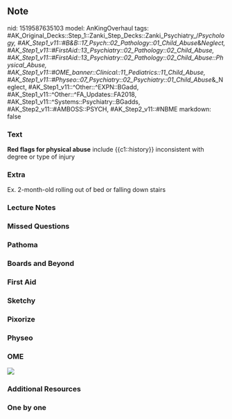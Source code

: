 ## Note
nid: 1519587635103
model: AnKingOverhaul
tags: #AK_Original_Decks::Step_1::Zanki_Step_Decks::Zanki_Psychiatry_/_Psychology, #AK_Step1_v11::#B&B::17_Psych::02_Pathology::01_Child_Abuse_&_Neglect, #AK_Step1_v11::#FirstAid::13_Psychiatry::02_Pathology::02_Child_Abuse, #AK_Step1_v11::#FirstAid::13_Psychiatry::02_Pathology::02_Child_Abuse::Physical_Abuse, #AK_Step1_v11::#OME_banner::Clinical::11_Pediatrics::11_Child_Abuse, #AK_Step1_v11::#Physeo::07_Psychiatry::02_Psychiatry::01_Child_Abuse_&_Neglect, #AK_Step1_v11::^Other::^EXPN::BGadd, #AK_Step1_v11::^Other::^FA_Updates::FA2018, #AK_Step1_v11::^Systems::Psychiatry::BGadds, #AK_Step2_v11::#AMBOSS::PSYCH, #AK_Step2_v11::#NBME
markdown: false

### Text
<b>Red flags for physical abuse</b> include {{c1::history}}
inconsistent with degree or type of injury

### Extra
Ex. 2-month-old rolling out of bed or falling down stairs

### Lecture Notes


### Missed Questions


### Pathoma


### Boards and Beyond


### First Aid


### Sketchy


### Pixorize


### Physeo


### OME
<div class="ome-widget">
  <a href=
  "https://onlinemeded.org/spa/pediatrics/child-abuse/acquire?ref=anki">
  <img src="_OME_AnkiFlashcards_Lesson_1.png"></a>
</div>

### Additional Resources


### One by one

